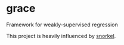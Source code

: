 # grace
Framework for weakly-supervised regression

This project is heavily influenced by [snorkel](https://github.com/snorkel-team/snorkel).
